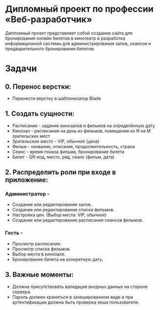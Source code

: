 # Дипломный проект по профессии «Веб-разработчик»

Дипломный проект представляет собой создание сайта для бронирования онлайн билетов в кинотеатр и разработка информационной системы для администрирования залов, сеансов и предварительного бронирования билетов.

# Задачи

## 0. Перенос верстки:

- Перенести верстку в шаблонизатор Blade


## 1. Создать сущности:

- Расписание - задание кинозалов и фильмов на определённую дату
- Кинозал - расписание на день из фильмов, помещение из N на M зрительских мест
- Зрительское место - VIP, обычное (цена)
- Фильм - название, описание, продолжительность, страна
- Сеанс - время показа фильма, бронирование билета
- Билет - QR-код, место, ряд, сеанс (фильм, дата)

## 2. Распределить роли при входе в приложение:

### Администратор -

- Создание или редактирование залов.
- Создание или редактирование списка фильмов.
- Настройка цен. (Выбор места: VIP, обычное)
- Создание или редактирование расписания сеансов фильмов.

### Гость -

- Просмотр расписания.
- Просмотр списка фильмов.
- Выбор места в кинозале.
- Бронирование билета на конкретную дату.

## 3. Важные моменты:

- Должна присутствовать валидация входных данных на стороне сервера.
- Пароль должен храниться в захешированном виде и при аутентификации должна быть проверка хеша пользователя.
